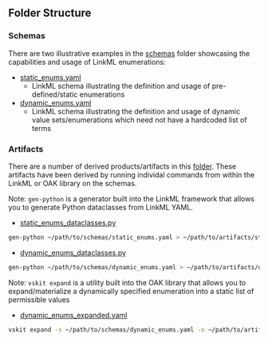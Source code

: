 ## Folder Structure

### Schemas

There are two illustrative examples in the [schemas](./schemas/) folder showcasing the capabilities and usage of LinkML enumerations:
* [static_enums.yaml](./schemas/static_enums.yaml)
  * LinkML schema illustrating the definition and usage of pre-defined/static enumerations
* [dynamic_enums.yaml](./schemas/dynamic_enums.yaml)
  * LinkML schema illustrating the definition and usage of dynamic value sets/enumerations which need not have a hardcoded list of terms

### Artifacts

There are a number of derived products/artifacts in this [folder](./artifacts/). These artifacts have been derived by running individal commands from within the LinkML or OAK library on the schemas.

Note: `gen-python` is a generator built into the LinkML framework that allows you to generate Python dataclasses from LinkML YAML.

* [static_enums_dataclasses.py](./artifacts/static_enums_dataclasses.py)

```bash
gen-python ~/path/to/schemas/static_enums.yaml > ~/path/to/artifacts/static_enums_dataclasses.py
```

* [dynamic_enums_dataclasses.py](./artifacts/dynamic_enums_dataclasses.py)

```bash
gen-python ~/path/to/schemas/dynamic_enums.yaml > ~/path/to/artifacts/dynamic_enums_dataclasses.py
```

Note: `vskit expand` is a utility built into the OAK library that allows you to expand/materialize a dynamically specified enumeration into a static list of permissible values
* [dynamic_enums_expanded.yaml](./artifacts/dynamic_enums_expanded.yaml)

```bash
vskit expand -s ~/path/to/schemas/dynamic_enums.yaml -o ~/path/to/artifacts/dynamic_enums_expanded.yaml NeuronTypeEnum GlialCellTypeEnum
```
